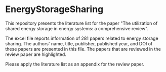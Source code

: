 # EnergyStorageSharing

This repository presents the literature list for the paper "The utilization of shared energy storage in energy systems: a comprehensive review".

The excel file reports information of 281 papers related to energy storage sharing. The authors' name, title, publisher, published year, and DOI of these papers are presented in this file. The papers that are reviewed in the review paper are highlighted.

Please apply the literature list as an appendix for the review paper.
